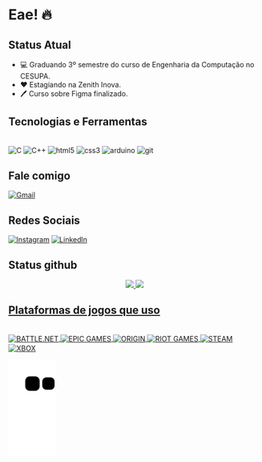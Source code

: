 <h1> Eae! 🔥 </h1>

<h2> Status Atual </h2>

<ul>
  <li>💻 Graduando 3º semestre do curso de Engenharia da Computação no CESUPA.
  <li>❤️ Estagiando na Zenith Inova.
  <li>🖊️ Curso sobre Figma finalizado.
</ul>

<h2> Tecnologias e Ferramentas </h2>

<div style = "display: inline_block"><br/>
    <img align = "center" alt = "C" height = "30" width = "40px" src = "https://cdn.jsdelivr.net/gh/devicons/devicon/icons/c/c-original.svg">
    <img align = "center" alt = "C++" height = "30" width = "40px" src="https://cdn.jsdelivr.net/gh/devicons/devicon/icons/cplusplus/cplusplus-original.svg">
    <img align = "center" alt = "html5" height = "35" width = "40px" src = "https://cdn.jsdelivr.net/gh/devicons/devicon/icons/html5/html5-original-wordmark.svg">
    <img align = "center" alt = "css3" height = "35" width = "40px" src = "https://cdn.jsdelivr.net/gh/devicons/devicon/icons/css3/css3-original-wordmark.svg">
    <img align = "center" alt = "arduino" height = "35" width = "40px" src = "https://cdn.jsdelivr.net/gh/devicons/devicon/icons/arduino/arduino-original-wordmark.svg">
    <img align = "center" alt = "git" height = "30" width = "40px" src = "https://cdn.jsdelivr.net/gh/devicons/devicon/icons/git/git-original.svg">
</div>

<h2> Fale comigo </h2>

[![Gmail](https://img.shields.io/badge/Gmail-D14836?style=for-the-badge&logo=gmail&logoColor=white)](mailto:enzo-v-s-moraes@gmail.com)

<h2> Redes Sociais </h2>

[![Instagram](https://img.shields.io/badge/Instagram-E4405F?style=for-the-badge&logo=instagram&logoColor=white)](https://www.instagram.com/no_escape_from_my_mind/) [![Linkedln](https://img.shields.io/badge/LinkedIn-0077B5?style=for-the-badge&logo=linkedin&logoColor=white)](https://www.linkedin.com/in/enzo-moraes-009478234/)

<h2> Status github </h2>

<div align="center">
  <a href="https://github.com/Enzo-V-S-Moraes">
  <img height="180em" src="https://github-readme-stats.vercel.app/api?username=Enzo-V-S-Moraes&show_icons=true&theme=dracula&include_all_commits=true&count_private=true"/>
  <img height="180em" src="https://github-readme-stats.vercel.app/api/top-langs/?username=Enzo-V-S-Moraes&layout=compact&langs_count=7&theme=dracula"/>
</div>

<h2> Plataformas de jogos que uso </h2>

<div style = "display: inline_block"><br/>
    <img align = "center" alt = "BATTLE.NET" src = "https://img.shields.io/badge/Battle.net-000?style=for-the-badge&logo=battle.net&logoColor=148EFF"> <img align = "center" alt = "EPIC GAMES" src = "https://img.shields.io/badge/Epic%20Games-313131?style=for-the-badge&logo=Epic%20Games&logoColor=white"> <img align = "center" alt = "ORIGIN" src = "https://img.shields.io/badge/Origin-148EFF?style=for-the-badge&logo=origin&logoColor=white"> <img align = "center" alt = "RIOT GAMES" src = "https://img.shields.io/badge/Riot_Games-D32936?style=for-the-badge&logo=riot-games&logoColor=white"> <img align = "center" alt = "STEAM" src = "https://img.shields.io/badge/Steam-000000?style=for-the-badge&logo=steam&logoColor=white"> <img align = "center" alt = "XBOX" src = "https://img.shields.io/badge/Xbox-107C10?style=for-the-badge&logo=xbox&logoColor=white">
</div>

![Snake animation](https://github.com/rafaballerini/rafaballerini/blob/output/github-contribution-grid-snake.svg)
